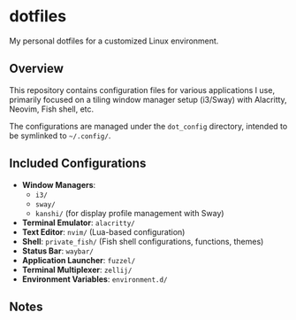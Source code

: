 # dotfiles

My personal dotfiles for a customized Linux environment.

## Overview

This repository contains configuration files for various applications I use, primarily focused on a tiling window manager setup (i3/Sway) with Alacritty, Neovim, Fish shell, etc.

The configurations are managed under the `dot_config` directory, intended to be symlinked to `~/.config/`.

## Included Configurations

*   **Window Managers**:
    *   `i3/`
    *   `sway/`
    *   `kanshi/` (for display profile management with Sway)
*   **Terminal Emulator**: `alacritty/`
*   **Text Editor**: `nvim/` (Lua-based configuration)
*   **Shell**: `private_fish/` (Fish shell configurations, functions, themes)
*   **Status Bar**: `waybar/`
*   **Application Launcher**: `fuzzel/`
*   **Terminal Multiplexer**: `zellij/`
*   **Environment Variables**: `environment.d/`

## Notes
